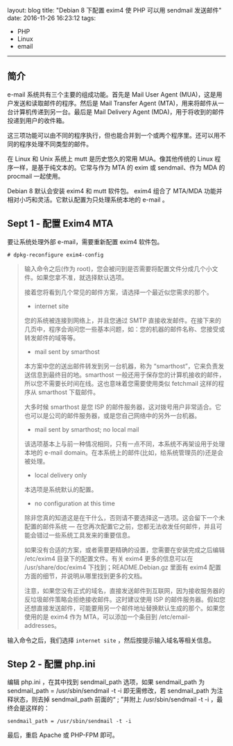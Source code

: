 layout: blog
title: "Debian 8 下配置 exim4 使 PHP 可以用 sendmail 发送邮件"
date: 2016-11-26 16:23:12
tags: 
  - PHP
  - Linux
  - email
  
---

## 简介

e-mail 系统共有三个主要的组成功能。首先是 Mail User Agent (MUA)，这是用户发送和读取邮件的程序。然后是 Mail Transfer Agent (MTA)，用来将邮件从一台计算机传递到另一台。最后是 Mail Delivery Agent (MDA)，用于将收到的邮件投递到用户的收件箱。

这三项功能可以由不同的程序执行，但也能合并到一个或两个程序里。还可以用不同的程序处理不同类型的邮件。

在 Linux 和 Unix 系统上 mutt 是历史悠久的常用 MUA。像其他传统的 Linux 程序一样，是基于纯文本的。它常与作为 MTA 的 exim 或 sendmail、作为 MDA 的 procmail 一起使用。

Debian 8 默认会安装 exim4 和 mutt 软件包。 exim4 组合了 MTA/MDA 功能并相对小巧和灵活。它默认配置为只处理系统本地的 e-mail 。

<!-- more -->

## Sept 1 - 配置 Exim4 MTA

要让系统处理外部 e-mail，需要重新配置 exim4 软件包。

	# dpkg-reconfigure exim4-config
	
> 输入命令之后(作为 root)，您会被问到是否需要将配置文件分成几个小文件。如果您拿不准，就选择默认选项。
>
> 接着您将看到几个常见的邮件方案，请选择一个最近似您需求的那个。
>
> * internet site
> 
> 您的系统被连接到网络上，并且您通过 SMTP 直接收发邮件。在接下来的几页中，程序会询问您一些基本问题，如：您的机器的邮件名称、您接受或转发邮件的域等等。
> 
> * mail sent by smarthost
> 
> 本方案中您的送出邮件转发到另一台机器，称为 “smarthost”，它来负责发送信息到最终目的地。smarthost 一般还用于保存您的计算机接收的邮件，所以您不需要长时间在线。这也意味着您需要使用类似 fetchmail 这样的程序从 smarthost 下载邮件。
> 
> 大多时候 smarthost 是您 ISP 的邮件服务器，这对拨号用户非常适合。它也可以是公司的邮件服务器，或是您自己网络中的另外一台机器。
> 
> * mail sent by smarthost; no local mail
> 
> 该选项基本上与前一种情况相同，只有一点不同，本系统不再架设用于处理本地的 e-mail domain。在本系统上的邮件(比如，给系统管理员的)还是会被处理。
> 
> * local delivery only
> 
> 本选项是系统默认的配置。
> 
> * no configuration at this time
> 
> 除非您真的知道这是在干什么，否则请不要选择这一选项。这会留下一个未配置的邮件系统 — 在您再次配置它之前，您都无法收发任何邮件，并且可能会错过一些系统工具发来的重要信息。
> 
> 如果没有合适的方案，或者需要更精确的设置，您需要在安装完成之后编辑 /etc/exim4 目录下的配置文件。有关 exim4 更多的信息可以在 /usr/share/doc/exim4 下找到；README.Debian.gz 里面有 exim4 配置方面的细节，并说明从哪里找到更多的文档。
> 
> 注意，如果您没有正式的域名，直接发送邮件到互联网，因为接收服务器的反垃圾邮件策略会拒绝接收邮件。这时建议使用 ISP 的邮件服务器。假如您还想直接发送邮件，可能要用另一个邮件地址替换默认生成的那个。如果您使用的是 exim4 作为 MTA，可以添加一个条目到 /etc/email-addresses。

输入命令之后，我们选择 `internet site` ，然后按提示输入域名等相关信息。


## Step 2 - 配置 php.ini

编辑 php.ini ，在其中找到 sendmail_path 选项，如果 sendmail_path 为 sendmail_path = /usr/sbin/sendmail -t -i 即无需修改，若 sendmail_path 为注释状态，则去掉 sendmail_path 前面的“ ; ”并附上 /usr/sbin/sendmail -t -i ，最终会是这样的：

	sendmail_path = /usr/sbin/sendmail -t -i

最后，重启 Apache 或 PHP-FPM 即可。

